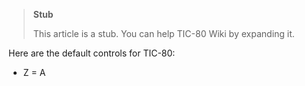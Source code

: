 > **Stub**
>
> This article is a stub. You can help TIC-80 Wiki by expanding it.

Here are the default controls for TIC-80:
* Z = A